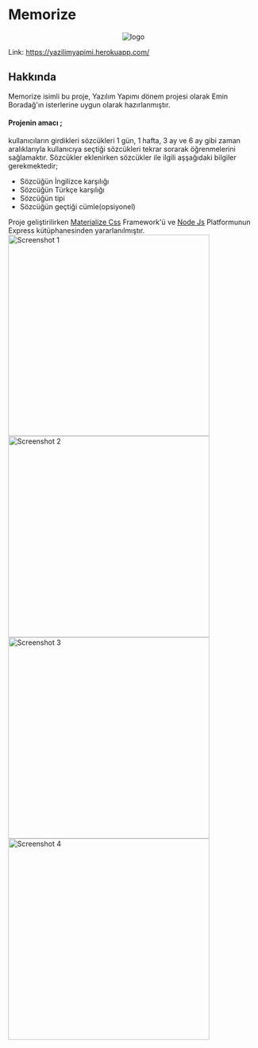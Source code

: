 # Memorize

<p align="center">
    <img src="Pictures/logo.png" alt="logo"> 
</p>
    
Link: https://yazilimyapimi.herokuapp.com/
## Hakkında
Memorize isimli bu proje, Yazılım Yapımı dönem projesi olarak Emin Boradağ'ın
    isterlerine uygun olarak hazırlanmıştır.
#### Projenin amacı ;
kullanıcıların girdikleri sözcükleri 1 gün, 1 hafta, 3 ay ve 6 ay gibi zaman aralıklarıyla kullanıcıya
    seçtiği sözcükleri tekrar sorarak öğrenmelerini sağlamaktır.
Sözcükler eklenirken sözcükler ile ilgili aşşağıdaki bilgiler gerekmektedir;
    <ul>
        <li>Sözcüğün İngilizce karşılığı</li>
        <li>Sözcüğün Türkçe karşılığı</li>
        <li>Sözcüğün tipi</li>
        <li>Sözcüğün geçtiği cümle(opsiyonel)</li>
    </ul>


Proje geliştirilirken <a href="https://materializecss.com/">Materialize Css</a> Framework'ü
    ve <a href="https://nodejs.org/">Node Js</a> Platformunun Express kütüphanesinden yararlanılmıştır.
<img src="https://raw.githubusercontent.com/volkankahraman/Memorize/master/Pictures/Screenshot1.png" alt="Screenshot 1" width="405"/>
<img src="https://raw.githubusercontent.com/volkankahraman/Memorize/master/Pictures/Screenshot2.png" alt="Screenshot 2" width="405"/>
<img src="https://raw.githubusercontent.com/volkankahraman/Memorize/master/Pictures/Screenshot3.png" alt="Screenshot 3" width="405"/>
<img src="https://raw.githubusercontent.com/volkankahraman/Memorize/master/Pictures/Screenshot4.png" alt="Screenshot 4" width="405"/>
